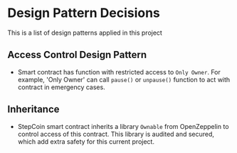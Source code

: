 # Design Pattern Decisions 
This is a list of design patterns applied in this project

## Access Control Design Pattern
- Smart contract has function with restricted access to `Only Owner`. For example, 'Only Owner' can call `pause()` or `unpause()` function to act with contract in emergency cases.

## Inheritance
- StepCoin smart contract inherits a library `Ownable` from OpenZeppelin to control access of this contract. This library is audited and secured, which add extra safety for this current project.
